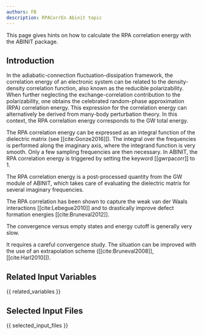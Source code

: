 ```yaml
---
authors: FB
description: RPACorrEn Abinit topic
---
```


This page gives hints on how to calculate the RPA correlation energy with the ABINIT package.

## Introduction

In the adiabatic-connection fluctuation-dissipation framework, the correlation
energy of an electronic system can be related to the density-density
correlation function, also known as the reducible polarizability. When further
neglecting the exchange-correlation contribution to the polarizability, one
obtains the celebrated random-phase approximation (RPA) correlation energy.
This expression for the correlation energy can alternatively be derived from
many-body perturbation theory. In this context, the RPA correlation energy
corresponds to the GW total energy.

The RPA correlation energy can be expressed as an integral function of the
dielectric matrix (see [[cite:Gonze2016]]). The integral over the frequencies
is performed along the imaginary axis, where the integrand function is very
smooth. Only a few sampling frequencies are then necessary. In ABINIT, the RPA
correlation energy is triggered by setting the keyword [[gwrpacorr]] to 1.

The RPA correlation energy is a post-processed quantity from the GW module of
ABINIT, which takes care of evaluating the dielectric matrix for several
imaginary frequencies.

The RPA correlation has been shown to capture the weak van der Waals
interactions [[cite:Lebegue2010]] and to drastically improve defect formation
energies [[cite:Bruneval2012]].

The convergence versus empty states and energy cutoff is generally very slow.

It requires a careful convergence study. The situation can be improved with
the use of an extrapolation scheme ([[cite:Bruneval2008]], [[cite:Harl2010]]).



## Related Input Variables

{{ related_variables }}

## Selected Input Files

{{ selected_input_files }}

